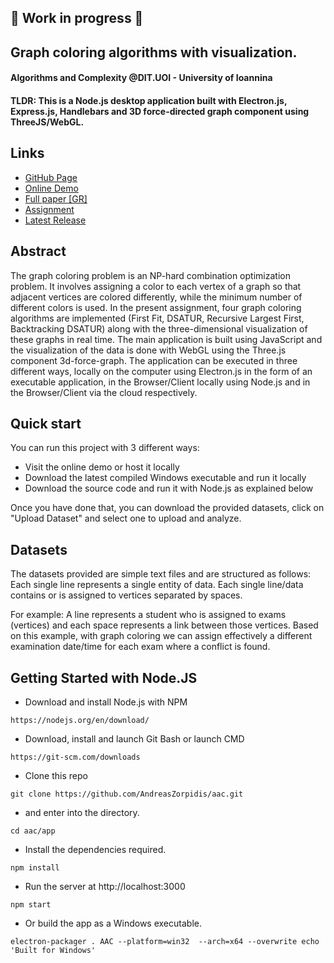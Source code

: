 ## 🛑 Work in progress 🛑

## Graph coloring algorithms with visualization.
#### Algorithms and Complexity @DIT.UOI - University of Ioannina

#### TLDR: This is a Node.js desktop application built with Electron.js, Express.js, Handlebars and 3D force-directed graph component using ThreeJS/WebGL.

## Links
* [GitHub Page](https://andreaszorpidis.github.io/aac/)
* [Online Demo](https://andreaszorpidis.github.io/aac/demo.html)
* [Full paper [GR]](./paper.pdf)
* [Assignment](https://github.com/chgogos/alco)
* [Latest Release](https://github.com/AndreasZorpidis/aac/releases)

## Abstract
 The graph coloring problem is an NP-hard combination optimization problem. It involves assigning a color to each vertex of a graph so that adjacent vertices are colored differently, while the minimum number of different colors is used. In the present assignment, four graph coloring algorithms are implemented (First Fit, DSATUR, Recursive Largest First, Backtracking DSATUR) along with the three-dimensional visualization of these graphs in real time. The main application is built using JavaScript and the visualization of the data is done with WebGL using the Three.js component 3d-force-graph. The application can be executed in three different ways, locally on the computer using Electron.js in the form of an executable application, in the Browser/Client locally using Node.js and in the Browser/Client via the cloud respectively.

## Quick start
You can run this project with 3 different ways:
* Visit the online demo or host it locally
* Download the latest compiled Windows executable and run it locally
* Download the source code and run it with Node.js as explained below

Once you have done that, you can download the provided datasets, click on "Upload Dataset" and select one to upload and analyze.

## Datasets
The datasets provided are simple text files and are structured as follows:
Each single line represents a single entity of data.
Each single line/data contains or is assigned to vertices separated by spaces.

For example: A line represents a student who is assigned to exams (vertices) and each space represents a link between those vertices.
Based on this example, with graph coloring we can assign effectively a different examination date/time for each exam where a conflict is found.

## Getting Started with Node.JS 
* Download and install Node.js with NPM
```
https://nodejs.org/en/download/
```
* Download, install and launch Git Bash or launch CMD
```
https://git-scm.com/downloads
```
* Clone this repo
```
git clone https://github.com/AndreasZorpidis/aac.git
```
* and enter into the directory.
```
cd aac/app
```
* Install the dependencies required.
```
npm install
```
* Run the server at http://localhost:3000
```
npm start
```
* Or build the app as a Windows executable.
```
electron-packager . AAC --platform=win32  --arch=x64 --overwrite echo 'Built for Windows'
```